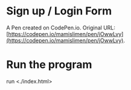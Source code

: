# Sign up / Login Form

A Pen created on CodePen.io. Original URL: [https://codepen.io/mamislimen/pen/jOwwLvy](https://codepen.io/mamislimen/pen/jOwwLvy).

# Run the program

run <./index.html>
